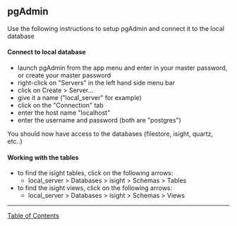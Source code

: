 ## pgAdmin
Use the following instructions to setup pgAdmin and connect it to the local database

#### Connect to local database
- launch pgAdmin from the app menu and enter in your master password, or create your master password
- right-click on "Servers" in the left hand side menu bar
- click on Create > Server...
- give it a name ("local_server" for example)
- click on the "Connection" tab
- enter the host name "localhost"
- enter the username and password (both are "postgres")

You should now have access to the databases (filestore, isight, quartz, etc..)

#### Working with the tables
- to find the isight tables, click on the following arrows:
	-	local_server > Databases > isight > Schemas > Tables
- to find the isight views, click on the following arrows:
	-	local_server > Databases > isight > Schemas > Views



***
[Table of Contents](../README.md)